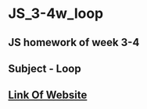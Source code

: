 # JS_3-4w_loop
## JS homework of week 3-4
## Subject - Loop
## [Link Of Website](https://pandaloop-anar.github.io/JS_3-4w_loop/)
